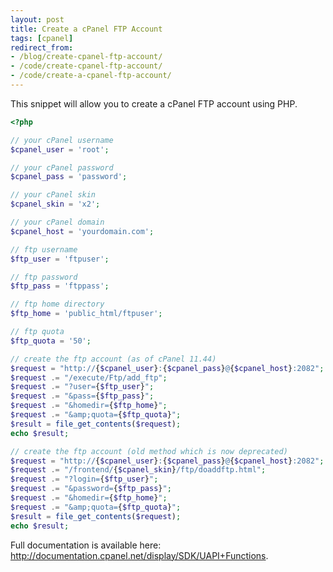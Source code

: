 ```yaml
---
layout: post
title: Create a cPanel FTP Account
tags: [cpanel]
redirect_from:
- /blog/create-cpanel-ftp-account/
- /code/create-cpanel-ftp-account/
- /code/create-a-cpanel-ftp-account/
---
```


This snippet will allow you to create a cPanel FTP account using PHP.

<!--break-->

```php
<?php

// your cPanel username
$cpanel_user = 'root';

// your cPanel password
$cpanel_pass = 'password';

// your cPanel skin
$cpanel_skin = 'x2';

// your cPanel domain
$cpanel_host = 'yourdomain.com';

// ftp username
$ftp_user = 'ftpuser';

// ftp password
$ftp_pass = 'ftppass';

// ftp home directory
$ftp_home = 'public_html/ftpuser';

// ftp quota
$ftp_quota = '50';

// create the ftp account (as of cPanel 11.44)
$request = "http://{$cpanel_user}:{$cpanel_pass}@{$cpanel_host}:2082";
$request .= "/execute/Ftp/add_ftp";
$request .= "?user={$ftp_user}";
$request .= "&pass={$ftp_pass}";
$request .= "&homedir={$ftp_home}";
$request .= "&amp;quota={$ftp_quota}";
$result = file_get_contents($request);
echo $result;

// create the ftp account (old method which is now deprecated)
$request = "http://{$cpanel_user}:{$cpanel_pass}@{$cpanel_host}:2082";
$request .= "/frontend/{$cpanel_skin}/ftp/doaddftp.html";
$request .= "?login={$ftp_user}";
$request .= "&password={$ftp_pass}";
$request .= "&homedir={$ftp_home}";
$request .= "&amp;quota={$ftp_quota}";
$result = file_get_contents($request);
echo $result;
```

Full documentation is available here: <a href="http://documentation.cpanel.net/display/SDK/UAPI+Functions">http://documentation.cpanel.net/display/SDK/UAPI+Functions</a>.
